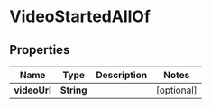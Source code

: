 

# VideoStartedAllOf

## Properties

Name | Type | Description | Notes
------------ | ------------- | ------------- | -------------
**videoUrl** | **String** |  |  [optional]



